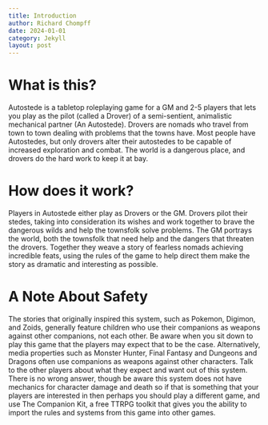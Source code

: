 ```yaml
---
title: Introduction
author: Richard Chompff
date: 2024-01-01
category: Jekyll
layout: post
---
```


# What is this?
Autostede is a tabletop roleplaying game for a GM and 2-5 players that lets you play as the pilot (called a Drover) of a semi-sentient, animalistic mechanical partner (An Autostede).
Drovers are nomads who travel from town to town dealing with problems that the towns have. Most people have Autostedes, but only drovers alter their autostedes to be capable of increased exploration and combat. The world is a dangerous place, and drovers do the hard work to keep it at bay.
# How does it work?
Players in Autostede either play as Drovers or the GM.
Drovers pilot their stedes, taking into consideration its wishes and work together to brave the dangerous wilds and help the townsfolk solve problems.
The GM portrays the world, both the townsfolk that need help and the dangers that threaten the drovers.
Together they weave a story of fearless nomads achieving incredible feats, using the rules of the game to help direct them make the story as dramatic and interesting as possible.
# A Note About Safety
The stories that originally inspired this system, such as Pokemon, Digimon, and Zoids, generally feature children who use their companions as weapons against other companions, not each other. Be aware when you sit down to play this game that the players may expect that to be the case. Alternatively, media properties such as Monster Hunter, Final Fantasy and Dungeons and Dragons often use companions as weapons against other characters.
Talk to the other players about what they expect and want out of this system. There is no wrong answer, though be aware this system does not have mechanics for character damage and death so if that is something that your players are interested in then perhaps you should play a different game, and use The Companion Kit, a free TTRPG toolkit that gives you the ability to import the rules and systems from this game into other games.

